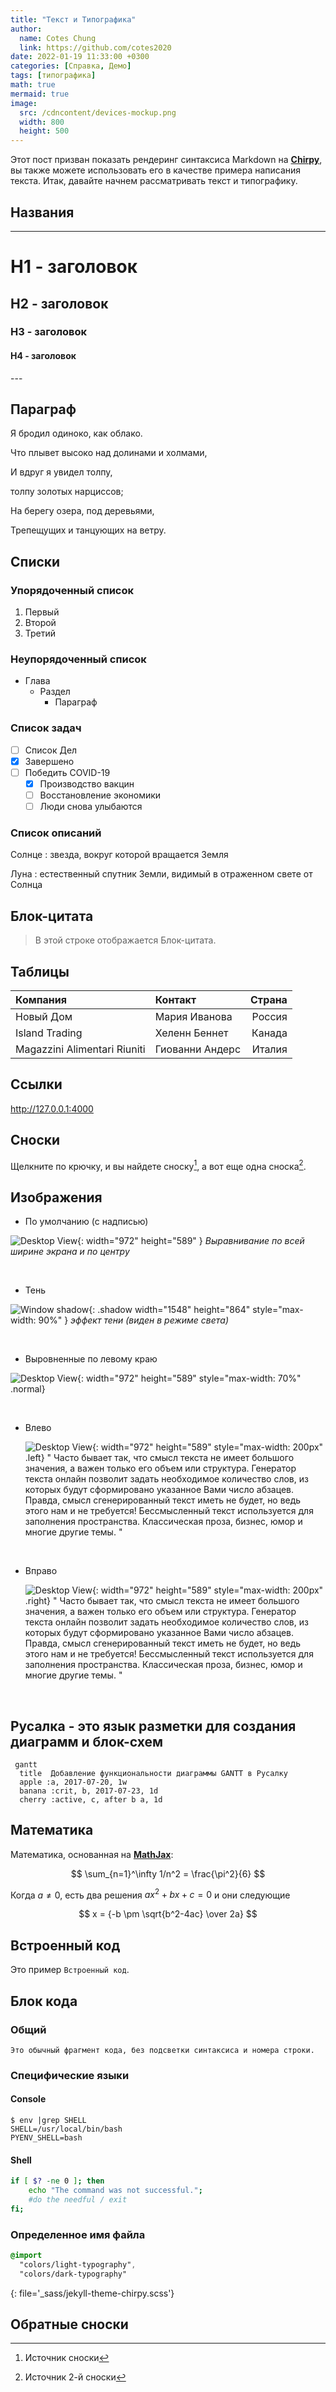 ```yaml
---
title: "Текст и Типографика"
author:
  name: Cotes Chung
  link: https://github.com/cotes2020
date: 2022-01-19 11:33:00 +0300
categories: [Справка, Демо]
tags: [типографика]
math: true
mermaid: true
image:
  src: /cdncontent/devices-mockup.png
  width: 800
  height: 500
---
```


Этот пост призван показать рендеринг синтаксиса Markdown на [**Chirpy**](https://github.com/cotes2020/jekyll-theme-chirpy/fork), вы также можете использовать его в качестве примера написания текста. Итак, давайте начнем рассматривать текст и типографику.


## Названия
---
# H1 - заголовок

<h2 data-toc-skip>H2 - заголовок</h2>

<h3 data-toc-skip>H3 - заголовок</h3>

<h4>H4 - заголовок</h4>
---
<br>

## Параграф

Я бродил одиноко, как облако.

Что плывет высоко над долинами и холмами,

И вдруг я увидел толпу,

толпу золотых нарциссов;

На берегу озера, под деревьями,

Трепещущих и танцующих на ветру.

## Списки

### Упорядоченный список

1. Первый
2. Второй
3. Третий

### Неупорядоченный список

- Глава
  - Раздел
    - Параграф

### Список задач

- [ ] Список Дел
- [x] Завершено
- [ ] Победить COVID-19
  - [x] Производство вакцин
  - [ ] Восстановление экономики
  - [ ] Люди снова улыбаются

### Список описаний

Солнце
: звезда, вокруг которой вращается Земля

Луна
: естественный спутник Земли, видимый в отраженном свете от Солнца

## Блок-цитата

> В этой строке отображается Блок-цитата.

## Таблицы

| Компания                     | Контакт          | Страна  |
|:-----------------------------|:-----------------|--------:|
| Новый Дом                    | Мария Иванова    | Россия  |
| Island Trading               | Хеленн Беннет    | Канада  |
| Magazzini Alimentari Riuniti | Гиованни Андерс  | Италия  |

## Ссылки

<http://127.0.0.1:4000>

## Сноски

Щелкните по крючку, и вы найдете сноску[^footnote], а вот еще одна сноска[^fn-nth-2].

## Изображения

- По умолчанию (с надписью)

![Desktop View](/cdncontent/mockup.png){: width="972" height="589" }
_Выравнивание по всей ширине экрана и по центру_

<br>

- Тень

![Window shadow](/cdncontent/window.png){: .shadow width="1548" height="864" style="max-width: 90%" }
_эффект тени (виден в режиме света)_

<br>

- Выровненные по левому краю

![Desktop View](/cdncontent/mockup.png){: width="972" height="589" style="max-width: 70%" .normal}

<br>

- Влево

  ![Desktop View](/cdncontent/mockup.png){: width="972" height="589" style="max-width: 200px" .left}
   " Часто бывает так, что смысл текста не имеет большого значения, а важен только его объем или структура. Генератор текста онлайн позволит задать необходимое количество слов, из которых будут сформировано указанное Вами число абзацев. Правда, смысл сгенерированный текст иметь не будет, но ведь этого нам и не требуется! Бессмысленный текст используется для заполнения пространства. Классическая проза, бизнес, юмор и многие другие темы. "

<br>

- Вправо

  ![Desktop View](/cdncontent/mockup.png){: width="972" height="589" style="max-width: 200px" .right}
  " Часто бывает так, что смысл текста не имеет большого значения, а важен только его объем или структура. Генератор текста онлайн позволит задать необходимое количество слов, из которых будут сформировано указанное Вами число абзацев. Правда, смысл сгенерированный текст иметь не будет, но ведь этого нам и не требуется! Бессмысленный текст используется для заполнения пространства. Классическая проза, бизнес, юмор и многие другие темы. "

<br>

## Русалка - это язык разметки для создания диаграмм и блок-схем

```mermaid
 gantt
  title  Добавление функциональности диаграммы GANTT в Русалку
  apple :a, 2017-07-20, 1w
  banana :crit, b, 2017-07-23, 1d
  cherry :active, c, after b a, 1d
```

## Математика

Математика, основанная на [**MathJax**](https://www.mathjax.org/):

$$ \sum_{n=1}^\infty 1/n^2 = \frac{\pi^2}{6} $$

Когда $a \ne 0$, есть два решения $ax^2 + bx + c = 0$ и они следующие

$$ x = {-b \pm \sqrt{b^2-4ac} \over 2a} $$

## Встроенный код

Это пример `Встроенный код`.

## Блок кода

### Общий

```
Это обычный фрагмент кода, без подсветки синтаксиса и номера строки.
```

### Специфические языки

#### Console

```console
$ env |grep SHELL
SHELL=/usr/local/bin/bash
PYENV_SHELL=bash
```

#### Shell

```bash
if [ $? -ne 0 ]; then
    echo "The command was not successful.";
    #do the needful / exit
fi;
```

### Определенное имя файла

```sass
@import
  "colors/light-typography",
  "colors/dark-typography"
```
{: file='_sass/jekyll-theme-chirpy.scss'}

## Обратные сноски

[^footnote]: Источник сноски
[^fn-nth-2]: Источник 2-й сноски
